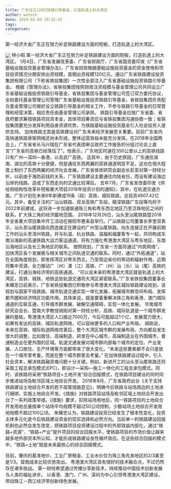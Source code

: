 ```yaml
---
title: 广东设立120亿铁路引导基金，打造轨道上的大湾区
author: wetech
date: 2019-01-04 20:22:43
tags: 
categories: 
---
```

第一经济大省广东正在努力补足铁路建设方面的短板，打造轨道上的大湾区。
<!-- more -->
<img align="center" border="0" src="https://imgcdn.yicai.com/uppics/images/2019/01/047a047a1f025b9d099b7d3f40c8f7b6.jpg" />
林小昭
第一经济大省广东正在努力补足铁路建设方面的短板，打造轨道上的大湾区。
1月4日，广东省发展改革委、广东省财政厅、广东省国资委印发《广东省基础设施投资基金管理办法》，广东省财政根据基础设施投资基金的资金使用和项目投资情况分期安排出资规模，首期出资规模120亿元，通过广东省铁路建设投资集团有限公司（下称省铁投集团）一次性全部注入广东省基础设施投资铁路引导基金。
根据《管理办法》，省铁投集团按照财政注资规模与基金管理公司共同设立广东省基础设施投资铁路引导基金，省铁投集团与基金管理公司签订双方委托协议，全权委托基金管理公司管理广东省基础设施投资铁路引导基金，省铁投集团负责配合基金管理公司做好设立铁路引导基金的相关工作，不参与铁路引导基金的日常管理和经营决策，相应责任由基金管理公司承担。
铁路引导基金应按广东省委、省政府要求筹措铁路项目资本金，具体项目筹资应与省铁投集团沟通协商一致；省铁投集团要充分发挥利用自身资源优势，为铁路基础设施投资基金引入社会投资人提供支持。
加快铁路尤其是高铁建设对广东未来经济发展至关重要。目前广东省内高快速铁路骨架网络还尚未形成，整体运营效益未能充分发挥。在2018年全国两会上，广东省省长马兴瑞在广东省代表团审议政府工作报告的分组讨论会上直言“广东省的高铁已经落伍了”。他表示，广东地区时速在350公里以上的高铁线路只有广州—深圳—香港，以及武广高铁。
这其中，由于历史原因，广东通往湖南、湖北的高铁十分便捷，但是通往东西两翼的高铁通道明显不足，这也在很大程度上制约了东西两翼的经济社会发展。广东省体改研究会副会长彭澎对第一财经分析，以前由于海防前线的关系，广东铁路建设主要通往内陆省份，而没有建设海边沿岸的线路，造成了东西走向的交通比较滞后。
去年7月，广东省发改委印发《供给侧结构性改革补短板重大项目2018年投资计划的通知》，其中，在轨道交通方面，广东计划在未来6年新建成19条（段）高铁、城际铁路，总投资4807.42亿元。其中，备受关注的广汕汕铁路、双龙高铁广东段，赣深铁路广东段等均将于2022年前建成，这将进一步加速联通珠三角和粤东西北地区乃至泛珠地区之间的联系，扩大珠三角的经济腹地范围。
2018年12月26日，汕头至汕尾铁路暨2018年全省重大项目集中开工活动在揭阳市惠来县举行。广汕铁路公司董事长李奎双表示，汕头至汕尾铁路向西连接正在建设的广州至汕尾铁路，向东连接正在开展前期工作的汕头至漳州铁路，并与杭温、杭台铁路、温福和福厦客专一起，共同构成东南沿海新的高速铁路大运力客运通道，将有力强化粤港澳大湾区与粤东地区、东南沿海地区以及长三角地区的联系。
按照规划，广东省一方面将通过“内筑网络”，加快湾区各个发展极与相关城市之间轨道交通的联系。同时，通过“外拓通道”，站在全国角度规划，即发挥湾区对粤东西北，乃至周边省份的带动和辐射作用，近期将集中资源，全力推动广（州）湛（江）高铁、广（州）汕（头）汕（尾）高铁的建设，打通沿海经济带的高铁通道。
“可以说未来的粤港澳大湾区就是轨道上的大湾区，高铁、城铁、地铁这些轨道交通将大湾区紧密联系。”广东省铁投集团董事长朱耀忠日前表示，广东省铁投集团已积极参与粤港澳大湾区城际铁路建设规划，该规划与国家干线铁路、城市轨道交通实现一体化发展，拓展城市群空间布局、发挥都市圈和经济特区功能作用。具体来说，就是要着重解决珠三角和香港、澳门城际通道的互联互通，引导城市群发展，破解交通障碍，实现一体化发展。
华南城市研究会会长、暨南大学教授胡刚对第一财经分析，高铁、城际轨道是一个城市群发展的基础，粤港澳大湾区人口接近7000万，今后可能超过1个亿，发展潜力很大，如果有发达的高铁、城际轨道网络，可以容纳更多的人口和产业布局。
胡刚说，未来在高铁、城际轨道网络完善后，整个大湾区城市群的发展布局、方向都会发生很大的调整，比如居住、高端制造、研发在中心城市，高端制造业在外围城市，普通制造业在更外围的区域。轨道交通发展对城市群内部每个城市的定位、产业发展、人口居住、生产环境等方面都带来了很大变化。“未来这些要素都不会只是放在一个城市里考量，而是在整个城市群里去考量。”
在加快铁路建设过程中，引入社会资本，解决铁路融资难问题十分关键。例如，新进开工的汕头至汕尾铁路还将采取工程总承包模式(EPC)，即设计—采购—施工一体化的工程总承包模式。同时，该铁路将采用“铁路项目+土地开发”综合回报模式，在铁路项目建设的同时同步推进站场及毗邻区域土地综合开发。
2018年8月，广东省政府出台《关于支持铁路建设土地综合开发的若干政策措施意见》，明确今后铁路与站场周边的土地进行捆绑，实施土地综合开发。《措施》对铁路项目站场及毗邻区域土地综合开发出台了一系列政策举措。《措施》要求，扣除站场用地后，同一铁路项目的土地综合开发用地总量按单个站场平均规模不超过50公顷控制，少数站场土地综合开发用地规模不超过100公顷。
朱耀忠认为，铁路建设投资已经发生了根本性变化，投资主体多元化是今后铁路建设资金的现实选择和必然方向。当前单一的铁路建设回报机制也必然会发生改变，把铁路项目投资建设过程中的外部效益内部化，通过“铁路+资源”、“铁路+产业”提升项目的综合回报水平，使铁路项目的市场价值让越来越多地外部资本所认知，才能形成铁路建设良性循坏效应。在这些综合回报的模式中，“铁路+土地”就是未来最核心的综合回报模式。
 
 
 
目前，肇庆的基准地价、工业厂房租金、工业水价仅为珠三角先发地区的2/3甚至是1/3。营商成本比较优势突出。
粤港澳大湾区具有很好的技术融合点，不过仍然存在诸多挑战。
第一财经希望通过传播分享新技术，持续推动中国技术创新发展与人类的福祉进步。
以香港、澳门、广州、深圳为中心引领粤港澳大湾区建设，带动珠江－西江经济带创新绿色发展。
